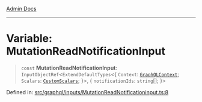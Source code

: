 [Admin Docs](/)

***

# Variable: MutationReadNotificationInput

> `const` **MutationReadNotificationInput**: `InputObjectRef`\<`ExtendDefaultTypes`\<\{ `Context`: [`GraphQLContext`](../../../context/type-aliases/GraphQLContext.md); `Scalars`: [`CustomScalars`](../../../scalars/type-aliases/CustomScalars.md); \}\>, \{ `notificationIds`: `string`[]; \}\>

Defined in: [src/graphql/inputs/MutationReadNotificationinput.ts:8](https://github.com/Sourya07/talawa-api/blob/2dc82649c98e5346c00cdf926fe1d0bc13ec1544/src/graphql/inputs/MutationReadNotificationinput.ts#L8)
